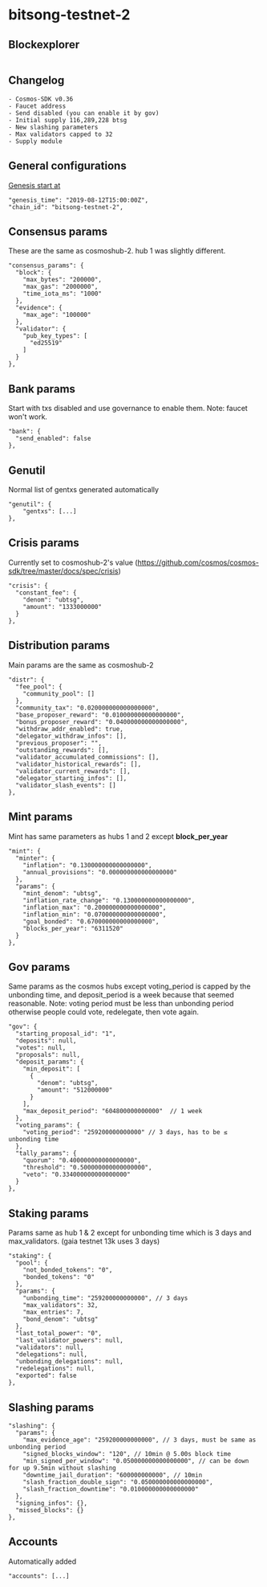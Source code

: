 # bitsong-testnet-2

## Blockexplorer

```
```

## Changelog

```
- Cosmos-SDK v0.36
- Faucet address
- Send disabled (you can enable it by gov)
- Initial supply 116,289,228 btsg
- New slashing parameters
- Max validators capped to 32
- Supply module
```

## General configurations

[Genesis start at](https://www.timeanddate.com/countdown/launch?iso=20190812T15&p0=1440&msg=bitsong-testnet-2&font=slab&csz=1)

```
"genesis_time": "2019-08-12T15:00:00Z",
"chain_id": "bitsong-testnet-2",
```

## Consensus params

These are the same as cosmoshub-2. hub 1 was slightly different.

```
"consensus_params": {
  "block": {
    "max_bytes": "200000",
    "max_gas": "2000000",
    "time_iota_ms": "1000"
  },
  "evidence": {
    "max_age": "100000"
  },
  "validator": {
    "pub_key_types": [
      "ed25519"
    ]
  }
},
```

## Bank params

Start with txs disabled and use governance to enable them. Note: faucet won't work.

```
"bank": {
  "send_enabled": false
},
```

## Genutil

Normal list of gentxs generated automatically

```
"genutil": {
    "gentxs": [...]
},
```

## Crisis params

Currently set to cosmoshub-2's value (https://github.com/cosmos/cosmos-sdk/tree/master/docs/spec/crisis)

```
"crisis": {
  "constant_fee": {
    "denom": "ubtsg",
    "amount": "1333000000"
  }
},
```

## Distribution params

Main params are the same as cosmoshub-2

```
"distr": {
  "fee_pool": {
    "community_pool": []
  },
  "community_tax": "0.020000000000000000",
  "base_proposer_reward": "0.010000000000000000",
  "bonus_proposer_reward": "0.040000000000000000",
  "withdraw_addr_enabled": true,
  "delegator_withdraw_infos": [],
  "previous_proposer": "",
  "outstanding_rewards": [],
  "validator_accumulated_commissions": [],
  "validator_historical_rewards": [],
  "validator_current_rewards": [],
  "delegator_starting_infos": [],
  "validator_slash_events": []
},
```

## Mint params

Mint has same parameters as hubs 1 and 2 except **block_per_year**


```
"mint": {
  "minter": {
    "inflation": "0.130000000000000000",
    "annual_provisions": "0.000000000000000000"
  },
  "params": {
    "mint_denom": "ubtsg",
    "inflation_rate_change": "0.130000000000000000",
    "inflation_max": "0.200000000000000000",
    "inflation_min": "0.070000000000000000",
    "goal_bonded": "0.670000000000000000",
    "blocks_per_year": "6311520"
  }
},
```

## Gov params

Same params as the cosmos hubs except voting_period is capped by the unbonding time, and deposit_period is a week because that seemed reasonable. Note: voting period must be less than unbonding period otherwise people could vote, redelegate, then vote again.

```
"gov": {
  "starting_proposal_id": "1",
  "deposits": null,
  "votes": null,
  "proposals": null,
  "deposit_params": {
    "min_deposit": [
      {
        "denom": "ubtsg",
        "amount": "512000000"
      }
    ],
    "max_deposit_period": "604800000000000"  // 1 week
  },
  "voting_params": {
    "voting_period": "259200000000000" // 3 days, has to be ≤ unbonding time
  },
  "tally_params": {
    "quorum": "0.400000000000000000",
    "threshold": "0.500000000000000000",
    "veto": "0.334000000000000000"
  }
},
```

## Staking params

Params same as hub 1 & 2 except for unbonding time which is 3 days and max_validators. (gaia testnet 13k uses 3 days)

```
"staking": {
  "pool": {
    "not_bonded_tokens": "0",
    "bonded_tokens": "0"
  },
  "params": {
    "unbonding_time": "259200000000000", // 3 days
    "max_validators": 32,
    "max_entries": 7,
    "bond_denom": "ubtsg"
  },
  "last_total_power": "0",
  "last_validator_powers": null,
  "validators": null,
  "delegations": null,
  "unbonding_delegations": null,
  "redelegations": null,
  "exported": false
},
```

## Slashing params

```
"slashing": {
  "params": {
    "max_evidence_age": "259200000000000", // 3 days, must be same as unbonding period
    "signed_blocks_window": "120", // 10min @ 5.00s block time
    "min_signed_per_window": "0.050000000000000000", // can be down for up 9.5min without slashing
    "downtime_jail_duration": "600000000000", // 10min
    "slash_fraction_double_sign": "0.050000000000000000",
    "slash_fraction_downtime": "0.010000000000000000"
  },
  "signing_infos": {},
  "missed_blocks": {}
},
```

## Accounts

Automatically added

```
"accounts": [...]
```